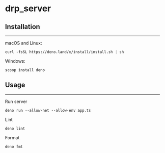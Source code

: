 # drp_server

## Installation
---
macOS and Linux:
```console 
curl -fsSL https://deno.land/x/install/install.sh | sh
```
Windows:
```
scoop install deno
```

## Usage
---
Run server
```
deno run --allow-net --allow-env app.ts
```


Lint
```
deno lint
```

Format
```
deno fmt
```